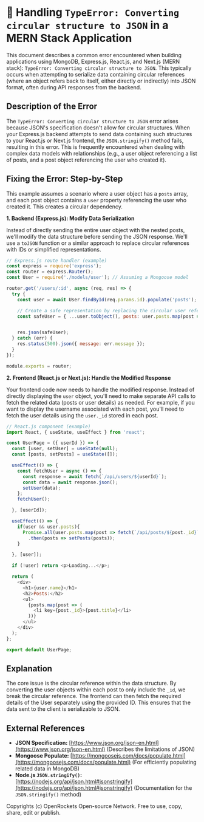 # 🐞 Handling `TypeError: Converting circular structure to JSON` in a MERN Stack Application


This document describes a common error encountered when building applications using MongoDB, Express.js, React.js, and Next.js (MERN stack):  `TypeError: Converting circular structure to JSON`. This typically occurs when attempting to serialize data containing circular references (where an object refers back to itself, either directly or indirectly) into JSON format, often during API responses from the backend.

## Description of the Error

The `TypeError: Converting circular structure to JSON` error arises because JSON's specification doesn't allow for circular structures.  When your Express.js backend attempts to send data containing such structures to your React.js or Next.js frontend, the `JSON.stringify()` method fails, resulting in this error. This is frequently encountered when dealing with complex data models with relationships (e.g., a user object referencing a list of posts, and a post object referencing the user who created it).


## Fixing the Error: Step-by-Step

This example assumes a scenario where a user object has a `posts` array, and each post object contains a `user` property referencing the user who created it. This creates a circular dependency.

**1. Backend (Express.js): Modify Data Serialization**

Instead of directly sending the entire user object with the nested posts, we'll modify the data structure before sending the JSON response.  We'll use a `toJSON` function or a similar approach to replace circular references with IDs or simplified representations.

```javascript
// Express.js route handler (example)
const express = require('express');
const router = express.Router();
const User = require('./models/user'); // Assuming a Mongoose model

router.get('/users/:id', async (req, res) => {
  try {
    const user = await User.findById(req.params.id).populate('posts'); // Populate posts

    // Create a safe representation by replacing the circular user reference in each post
    const safeUser = { ...user.toObject(), posts: user.posts.map(post => ({ ...post.toObject(), user: post.user._id })) };


    res.json(safeUser); 
  } catch (err) {
    res.status(500).json({ message: err.message });
  }
});

module.exports = router;
```

**2. Frontend (React.js or Next.js): Handle the Modified Response**

Your frontend code now needs to handle the modified response.  Instead of directly displaying the `user` object, you'll need to make separate API calls to fetch the related data (posts or user details) as needed.  For example, if you want to display the username associated with each post, you'll need to fetch the user details using the `user._id` stored in each post.

```javascript
// React.js component (example)
import React, { useState, useEffect } from 'react';

const UserPage = ({ userId }) => {
  const [user, setUser] = useState(null);
  const [posts, setPosts] = useState([]);

  useEffect(() => {
    const fetchUser = async () => {
      const response = await fetch(`/api/users/${userId}`);
      const data = await response.json();
      setUser(data);
    };
    fetchUser();

  }, [userId]);

  useEffect(() => {
    if(user && user.posts){
      Promise.all(user.posts.map(post => fetch(`/api/posts/${post._id}`).then(res => res.json())))
        .then(posts => setPosts(posts));
    }

  }, [user]);

  if (!user) return <p>Loading...</p>;

  return (
    <div>
      <h1>{user.name}</h1>
      <h2>Posts:</h2>
      <ul>
        {posts.map(post => (
          <li key={post._id}>{post.title}</li>
        ))}
      </ul>
    </div>
  );
};

export default UserPage;
```

## Explanation

The core issue is the circular reference within the data structure.  By converting the user objects within each post to only include the `_id`, we break the circular reference. The frontend can then fetch the required details of the User separately using the provided ID. This ensures that the data sent to the client is serializable to JSON.


## External References

* **JSON Specification:** [https://www.json.org/json-en.html](https://www.json.org/json-en.html) (Describes the limitations of JSON)
* **Mongoose Populate:** [https://mongoosejs.com/docs/populate.html](https://mongoosejs.com/docs/populate.html) (For efficiently populating related data in MongoDB)
* **Node.js `JSON.stringify()`:** [https://nodejs.org/api/json.html#jsonstringify](https://nodejs.org/api/json.html#jsonstringify) (Documentation for the `JSON.stringify()` method)


Copyrights (c) OpenRockets Open-source Network. Free to use, copy, share, edit or publish.

